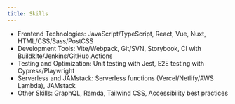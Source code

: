 ```yaml
---
title: Skills
---
```


- Frontend Technologies: JavaScript/TypeScript, React, Vue, Nuxt, HTML/CSS/Sass/PostCSS
- Development Tools: Vite/Webpack, Git/SVN, Storybook, CI with Buildkite/Jenkins/GitHub Actions
- Testing and Optimization: Unit testing with Jest, E2E testing with Cypress/Playwright
- Serverless and JAMstack: Serverless functions (Vercel/Netlify/AWS Lambda), JAMstack
- Other Skills: GraphQL, Ramda, Tailwind CSS, Accessibility best practices

